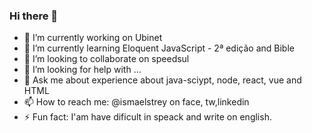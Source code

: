 ### Hi there 👋


- 🔭 I’m currently working on Ubinet
- 🌱 I’m currently learning Eloquent JavaScript - 2ª edição and Bible
- 👯 I’m looking to collaborate on speedsul
- 🤔 I’m looking for help with ...
- 💬 Ask me about experience about java-sciypt, node, react, vue and HTML
- 📫 How to reach me: @ismaelstrey on face, tw,linkedin
- ⚡ Fun fact: I'am have dificult in speack and write on english.


